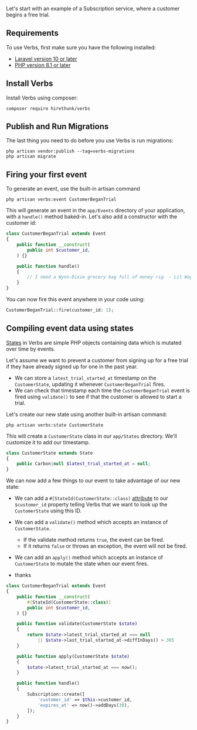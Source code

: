Let's start with an example of a Subscription service, where a customer begins a free trial.

<!-- @todo I think this is a good example, but it would be nice if we could think of an example
that anyone could do when they first get verbs
i.e. in this example, you would have to make a subscription model with various fields for this to actually work-->

## Requirements

To use Verbs, first make sure you have the following installed:

- [Laravel version 10 or later](https://laravel.com/docs/10.x)
- [PHP version 8.1 or later](https://herd.laravel.com/)

## Install Verbs

Install Verbs using composer:

```shell
composer require hirethunk/verbs
```

## Publish and Run Migrations

The last thing you need to do before you use Verbs is run migrations:

```shell
php artisan vendor:publish --tag=verbs-migrations
php artisan migrate
```

## Firing your first event

To generate an event, use the built-in artisan command

```shell
php artisan verbs:event CustomerBeganTrial
```

This will generate an event in the `app/Events` directory of your application, with a `handle()` method baked-in.
Let's also add a constructor with the customer id:

```php
class CustomerBeganTrial extends Event
{
    public function __construct(
	    public int $customer_id,
    ) {}

    public function handle()
    {
        // I need a Wynn-Dixie grocery bag full of money rig  - Lil Wayne
    }
}
```

You can now fire this event anywhere in your code using:

```php
CustomerBeganTrial::fire(customer_id: 1);
```

## Compiling event data using states

[States](/docs/getting-started/states) in Verbs are simple PHP objects containing data which is mutated over time by events.

Let's assume we want to prevent a customer from signing up for a free trial if they have already signed up for one in the past year.

- We can store a `latest_trial_started_at` timestamp on the `CustomerState`, updating it whenever `CustomerBeganTrial` fires.
- We can check that timestamp each time the `CustomerBeganTrial` event is fired using `validate()` to see if that the customer is allowed to start a trial.

Let's create our new state using another built-in artisan command:

```shell
php artisan verbs:state CustomerState
```

This will create a `CustomerState` class in our `app/States` directory. We'll customize it to add our timestamp.

```php
class CustomerState extends State
{
	public Carbon|null $latest_trial_started_at = null;
}
```

We can now add a few things to our event to take advantage of our new state:

- We can add a `#[StateId(CustomerState::class)` [attribute](/docs/technical/attributes) to our `$customer_id` property telling Verbs that we want to look up the `CustomerState` using this ID.
- We can add a `validate()` method which accepts an instance of `CustomerState`.
    - If the validate method returns `true`, the event can be fired.
    - If it returns `false` or throws an exception, the event will not be fired.
- We can add an `apply()` method which accepts an instance of `CustomerState` to mutate the state when our event fires.


- thanks

```php
class CustomerBeganTrial extends Event
{
    public function __construct(
        #[StateId(CustomerState::class)]
	    public int $customer_id,
    ) {}

    public function validate(CustomerState $state)
	{
		return $state->latest_trial_started_at === null
			|| $state->last_trial_started_at->diffInDays() > 365
	}

    public function apply(CustomerState $state)
    {
        $state->latest_trial_started_at === now();
    }

    public function handle()
    {
        Subscription::create([
			'customer_id' => $this->customer_id,
			'expires_at' => now()->addDays(30),
		]);
    }
}
```
